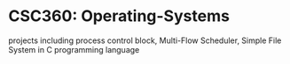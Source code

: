 # CSC360: Operating-Systems
projects including process control block, Multi-Flow Scheduler,  Simple File System in C programming language

